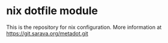 # nix dotfile module

This is the repository for nix configuration.
More information at https://git.sarava.org/metadot.git
